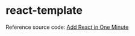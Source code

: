 # react-template

Reference source code: [Add React in One Minute](https://en.reactjs.org/docs/add-react-to-a-website.html#add-react-in-one-minute)
